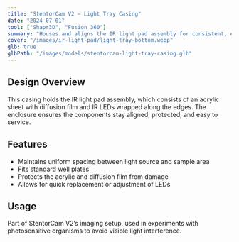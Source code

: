 ```yaml
---
title: "StentorCam V2 — Light Tray Casing"
date: "2024-07-01"
tool: ["Shapr3D", "Fusion 360"]
summary: "Houses and aligns the IR light pad assembly for consistent, even illumination."
cover: "/images/ir-light-pad/light-tray-bottom.webp"
glb: true
glbPath: "/images/models/stentorcam-light-tray-casing.glb"
---
```

## Design Overview
This casing holds the IR light pad assembly, which consists of an acrylic sheet with diffusion film and IR LEDs wrapped along the edges. The enclosure ensures the components stay aligned, protected, and easy to service.

## Features
- Maintains uniform spacing between light source and sample area
- Fits standard well plates
- Protects the acrylic and diffusion film from damage
- Allows for quick replacement or adjustment of LEDs

## Usage
Part of StentorCam V2’s imaging setup, used in experiments with photosensitive organisms to avoid visible light interference.
